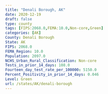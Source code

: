 ```yaml
---
title: "Denali Borough, AK"
date: 2020-12-19
draft: false
type: county
tags: [FIPS:2068.0,FEMA:10.0,Non-core,Green]
categories: [AK]
County: Denali Borough
State: AK
FIPS: 2068.0
FEMA_Region: 10.0
Population: 2097.0
NCHS_Urban_Rural_Classification: Non-core
Tests_in_prior_14_days: 108.0
Fourteen_day_test_rate_per_100000: 5150.0
Percent_Positivity_in_prior_14_days: 0.046
Level: Green
url: /states/AK/denali-borough
---
```



